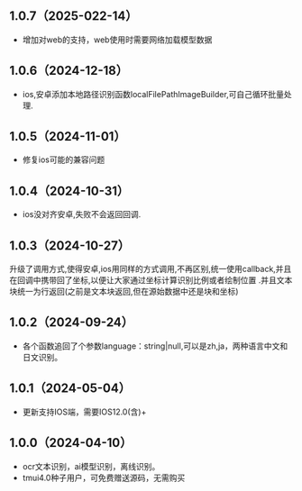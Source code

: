 ## 1.0.7（2025-022-14）
* 增加对web的支持，web使用时需要网络加载模型数据
## 1.0.6（2024-12-18）
* ios,安卓添加本地路径识别函数localFilePathImageBuilder,可自己循环批量处理.
## 1.0.5（2024-11-01）
* 修复ios可能的兼容问题
## 1.0.4（2024-10-31）
* ios没对齐安卓,失败不会返回回调.
## 1.0.3（2024-10-27）
升级了调用方式,使得安卓,ios用同样的方式调用,不再区别,统一使用callback,并且在回调中携带回了坐标,以便让大家通过坐标计算识别比例或者绘制位置
.并且文本块统一为行返回(之前是文本块返回,但在源始数据中还是块和坐标)
## 1.0.2（2024-09-24）
* 各个函数追回了个参数language：string|null,可以是zh,ja，两种语言中文和日文识别。
## 1.0.1（2024-05-04）
* 更新支持IOS端，需要IOS12.0(含)+
## 1.0.0（2024-04-10）
* ocr文本识别，ai模型识别，离线识别。
* tmui4.0种子用户，可免费赠送源码，无需购买
